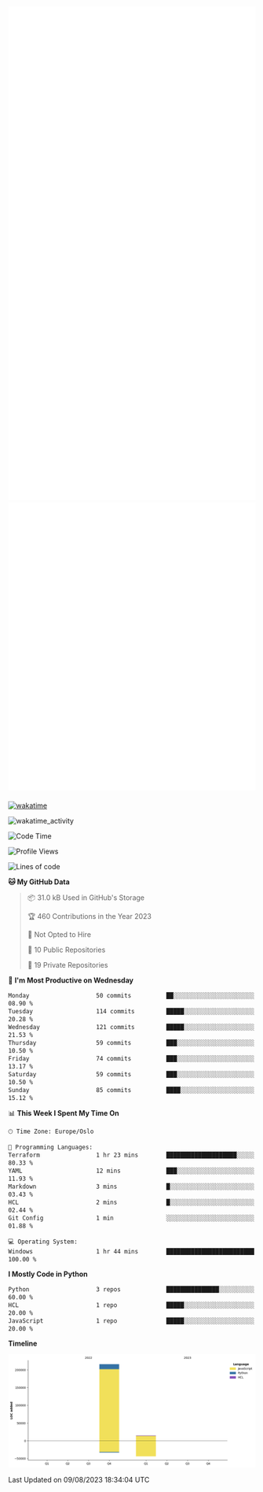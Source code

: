 ![Metrics](/metrics.svg)![Additional metrics](metrics.additional.svg)
----------------------------------------------------------------------------------------------------------------------------------------------------

[![wakatime](https://wakatime.com/badge/user/139c3dc8-b99d-475a-b6b4-e7663d03add8.svg)](https://wakatime.com/@139c3dc8-b99d-475a-b6b4-e7663d03add8)

![wakatime_activity](https://wakatime.com/share/@merca/d0fb6363-0f77-40ae-9525-9b9347ed2e36.svg)

<!--START_SECTION:waka-->
![Code Time](http://img.shields.io/badge/Code%20Time-6%2C727%20hrs%204%20mins-blue)

![Profile Views](http://img.shields.io/badge/Profile%20Views-0-blue)

![Lines of code](https://img.shields.io/badge/From%20Hello%20World%20I%27ve%20Written-230.4%20thousand%20lines%20of%20code-blue)

**🐱 My GitHub Data** 

> 📦 31.0 kB Used in GitHub's Storage 
 > 
> 🏆 460 Contributions in the Year 2023
 > 
> 🚫 Not Opted to Hire
 > 
> 📜 10 Public Repositories 
 > 
> 🔑 19 Private Repositories 
 > 
📅 **I'm Most Productive on Wednesday** 

```text
Monday                   50 commits          ██░░░░░░░░░░░░░░░░░░░░░░░   08.90 % 
Tuesday                  114 commits         █████░░░░░░░░░░░░░░░░░░░░   20.28 % 
Wednesday                121 commits         █████░░░░░░░░░░░░░░░░░░░░   21.53 % 
Thursday                 59 commits          ███░░░░░░░░░░░░░░░░░░░░░░   10.50 % 
Friday                   74 commits          ███░░░░░░░░░░░░░░░░░░░░░░   13.17 % 
Saturday                 59 commits          ███░░░░░░░░░░░░░░░░░░░░░░   10.50 % 
Sunday                   85 commits          ████░░░░░░░░░░░░░░░░░░░░░   15.12 % 
```


📊 **This Week I Spent My Time On** 

```text
🕑︎ Time Zone: Europe/Oslo

💬 Programming Languages: 
Terraform                1 hr 23 mins        ████████████████████░░░░░   80.33 % 
YAML                     12 mins             ███░░░░░░░░░░░░░░░░░░░░░░   11.93 % 
Markdown                 3 mins              █░░░░░░░░░░░░░░░░░░░░░░░░   03.43 % 
HCL                      2 mins              █░░░░░░░░░░░░░░░░░░░░░░░░   02.44 % 
Git Config               1 min               ░░░░░░░░░░░░░░░░░░░░░░░░░   01.88 % 

💻 Operating System: 
Windows                  1 hr 44 mins        █████████████████████████   100.00 % 
```

**I Mostly Code in Python** 

```text
Python                   3 repos             ███████████████░░░░░░░░░░   60.00 % 
HCL                      1 repo              █████░░░░░░░░░░░░░░░░░░░░   20.00 % 
JavaScript               1 repo              █████░░░░░░░░░░░░░░░░░░░░   20.00 % 
```



**Timeline**

![Lines of Code chart](https://raw.githubusercontent.com/merca/merca/current/assets/bar_graph.png)


 Last Updated on 09/08/2023 18:34:04 UTC
<!--END_SECTION:waka-->
